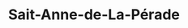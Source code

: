 ---
title: Sait-Anne-de-La-Pérade
url: /sait-anne-de-la-perade/
latitude: 46.556
longitude: -72.218
---